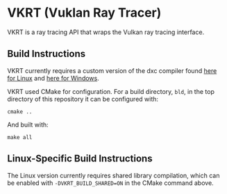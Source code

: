 

# VKRT (Vuklan Ray Tracer)

VKRT is a ray tracing API that wraps the Vulkan ray tracing interface.

## Build Instructions

VKRT currently requires a custom version of the dxc compiler found [here for
Linux](https://drive.google.com/file/d/1dF6cX5q-3tB3e5zVcZIL_Fa1W8-WRpOq/view?usp=sharing)
and [here for
Windows](https://drive.google.com/file/d/1Flwpq7eKv8wVt-1F8jYt_oeSbNGRKFJG/view?usp=sharing).

VKRT used CMake for configuration. For a build directory, `bld`, in the top
directory of this repository it can be configured with:

```shell
cmake ..
```

And built with:

```shell
make all
```

## Linux-Specific Build Instructions

The Linux version currently requires shared library compilation, which can be
enabled with `-DVKRT_BUILD_SHARED=ON` in the CMake command above.